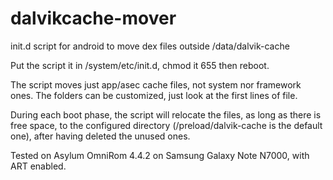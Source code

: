 dalvikcache-mover
=================

init.d script for android to move dex files outside /data/dalvik-cache

Put the script it in /system/etc/init.d, chmod it 655 then reboot.

The script moves just app/asec cache files, not system nor framework ones. The folders can be customized, just look at the first lines of file.

During each boot phase, the script will relocate the files, as long as there is free space, to the configured directory (/preload/dalvik-cache is the default one), after having deleted the unused ones.



Tested on Asylum OmniRom 4.4.2 on Samsung Galaxy Note N7000, with ART enabled.
